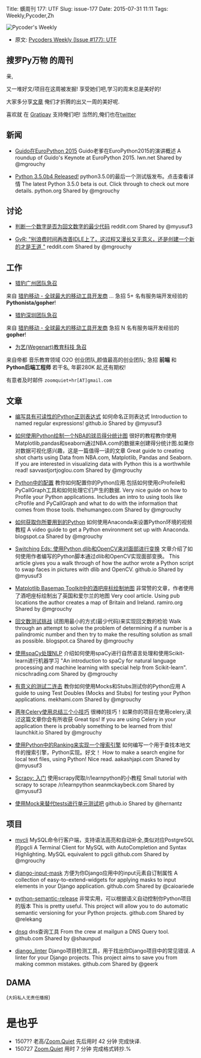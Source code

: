 Title: 蠎周刊 177: UTF
Slug: issue-177
Date: 2015-07-31 11:11
Tags: Weekly,Pycoder,Zh


![Pycoder's Weekly](https://gallery.mailchimp.com/9735795484d2e4c204da82a29/images/Image_202014_01_22_20at_2010.45.04_20AM9789bf.png)


- 原文: [Pycoders Weekly (Issue #177): UTF](http://us4.campaign-archive2.com/?u=9735795484d2e4c204da82a29&id=d06430eb4f)

##  搜罗Py万物 的周刊

亲,


又一堆好文/项目在这周被发掘!
享受她们吧,学习的周末总是美好的!

大家多分享[文章](http://pycoders.com/submissions/)
俺们才折腾的出又一周的美好呢.

喜欢就
在 [Gratipay](https://www.gratipay.com/PycodersWeekly)
支持俺们吧!
当然的,俺们也在[twitter](http://www.twitter.com/pycoders)


## 新闻

- [Guido在EuroPython 2015](https://lwn.net/Articles/651967/) 
Guido老爹在EuroPython2015的演讲概述
A roundup of Guido's Keynote at EuroPython 2015. 
lwn.net
Shared by @mgrouchy
 
- [Python 3.5.0b4 Released!](https://www.python.org/downloads/release/python-350b4/)
python3.5.0的最后一个测试版发布。点击查看详情
The latest Python 3.5.0 beta is out. Click through to check out more details. 
python.org
Shared by @mgrouchy

## 讨论

- [判断一个数字是否为回文数字的最少代码](https://www.reddit.com/r/Python/comments/3f1b00/shortest_code_to_test_whether_a_number_is/) 
reddit.com
Shared by @myusuf3
 
- [GvR: "别浪费时间再改善IDLE上了，这过程又漫长又无意义，还是创建一个新的才是王道 "](https://www.reddit.com/r/Python/comments/3eym0t/gvr_dont_waste_time_improving_idle_the_process_is/)
reddit.com
Shared by @mgrouchy


## 工作
- [猎豹广州团队急召](https://github.com/cheetahmobile/CMBM/wiki/BmGzHr)

来自 [猎豹移动 - 全球最大的移动工具开发商](http://www.cmcm.com/zh-cn/cm-backup/) ...
急招 5+ 名有服务端开发经验的 **Pythonista/gopher**!

- [猎豹深圳团队急召](https://github.com/cheetahmobile/CMBM/wiki/BmSzHr)

来自 [猎豹移动 - 全球最大的移动工具开发商](http://www.cmcm.com/zh-cn/cm-backup/)
急招 N 名有服务端开发经验的 **gopher**!

- [为艺(Wegenart)教育科技 急召](https://github.com/ZoomQuiet/zoomquiet/wiki/Hr4Wegenart)

来自帝都 音乐教育领域 O2O 创业团队,颜值最高的创业团队;
急招 **前端** 和 **Python后端工程师** 若干名, 年薪280K 起,还有期权!

有意者及时邮件 `zoomquiet+hr[AT]gmail.com`



## 文章

- [编写具有可读性的Python正则表达式](http://tonysyu.github.io/readable-regular-expressions-in-python.html)
如何命名正则表达式
Introduction to named regular expressions! 
github.io
Shared by @myusuf3
 
- [如何使用Python绘制一个NBA的球员得分统计图](http://savvastjortjoglou.com/nba-shot-sharts.html)
很好的教程教你使用Matplotlib,pandas和seaborn通过NBA.com的数据来创建得分统计图.如果你对数据可视化感兴趣，这是一篇值得一读的文章
Great guide to creating shot charts using Data from NBA.com, Matplotlib, Pandas and Seaborn. If you are interested in visualizing data with Python this is a worthwhile read!
savvastjortjoglou.com
Shared by @mgrouchy
 
- [Python中的配置](http://blog.thehumangeo.com/2015/07/28/profiling-in-python/)
教你如何配置你的Python应用.包括如何使用cProfeile和PyCallGraph工具和如何处理它们产生的数据.
Very nice guide on how to Profile your Python applications. Includes an intro to using tools like cProfile and PyCallGraph and what to do with the information that comes from those tools. 
thehumangeo.com
Shared by @mgrouchy
 
- [如何获取你所要用到的Python](http://holdenweb.blogspot.ca/2015/02/how-to-get-almost-all-python-you-might.html) 
如何使用Anaconda来设置Python环境的视频教程
A video guide to get a Python environment set up with Anaconda. 
blogspot.ca
Shared by @mgrouchy
 
- [Switching Eds: 使用Python,dlib和OpenCV来对面部进行变换](http://matthewearl.github.io/2015/07/28/switching-eds-with-python/) 
文章介绍了如何使用作者编写的Python脚本通过dlib和OpenCV实现面部变换。
This article gives you a walk through of how the author wrote a Python script to swap faces in pictures with dlib and OpenCV.
github.io
Shared by @myusuf3
 
- [Matplotlib Basemap Toolkit中的酒吧座标绘制地图](http://ramiro.org/notebook/mapping-pubs/) 
非常赞的文章，作者使用了酒吧座标绘制出了英国和爱尔兰的地图
Very cool article. Using pub locations the author creates a map of Britain and Ireland. 
ramiro.org
Shared by @mgrouchy
 
- [回文数测试挑战](http://szborows.blogspot.ca/2015/07/palindrome-number-test-in-python.html)
试图用最小的方式(最少代码)来实现回文数的检验
Walk through an attempt to solve the problem of determining if a number is a palindromic number and then try to make the resulting solution as small as possible. 
blogspot.ca
Shared by @mgrouchy
 
- [使用spaCy处理NLP](http://nicschrading.com/project/Intro-to-NLP-with-spaCy/) 
介绍如何使用spaCy进行自然语言处理和使用Scikit-learn进行机器学习
"An introduction to spaCy for natural language processing and machine learning with special help from Scikit-learn".
nicschrading.com
Shared by @mgrouchy
 
- [有意义的测试二连击](http://mekhami.com/unit/testing/doubles/2015/07/30/Meaningful-Test-Doubles.html)
教你如何使用Mocks和Stubs测试你的Python应用
A guide to using Test Doubles (Mocks and Stubs) for testing your Python applications. 
mekhami.com
Shared by @mgrouchy
 
- [两年Celery使用总结三个小技巧](https://library.launchkit.io/three-quick-tips-from-two-years-with-celery-c05ff9d7f9eb)
很棒的技巧！如果你的项目在使用celery,读过这篇文章你会有所收获
Great tips! If you are using Celery in your application there is probably something to be learned from this!
launchkit.io
Shared by @mgrouchy
 
- [使用Python中的Ranking来实现一个搜索引擎](http://aakashjapi.com/fuckin-search-engines-how-do-they-work/)
如何编写一个用于查找本地文件的搜索引擎，Python实现。好文！
How to make a search engine for local text files, using Python! Nice read.
aakashjapi.com
Shared by @myusuf3
 
- [Scrapy: 入门](https://seanmckaybeck.com/scrapy-the-basics.html)
使用scrapy爬取/r/learnpython的小教程
Small tutorial with scrapy to scrape /r/learnpython
seanmckaybeck.com
Shared by @myusuf3

- [使用Mock来替代tests进行单元测试吧](http://hernantz.github.io/mock-yourself-not-your-tests.html) 
github.io
Shared by @hernantz


## 项目

- [mycli](https://github.com/dbcli/mycli) 
MySQL命令行客户端，支持语法高亮和自动补全,类似对应PostgreSQL的pgcli
A Terminal Client for MySQL with AutoCompletion and Syntax Highlighting. MySQL equivalent to pgcli
github.com
Shared by @mgrouchy
 
- [django-input-mask](https://github.com/caioariede/django-input-mask)
方便为你Django应用中的input元素自订制属性
A collection of easy-to-extend-widgets for applying masks to input elements in your Django application.
github.com
Shared by @caioariede
 
- [python-semantic-release](https://github.com/relekang/python-semantic-release) 
非常实用，可以根据语义自动控制你Python项目的版本
This is pretty useful. This project will allow you to do automatic semantic versioning for your Python projects. 
github.com
Shared by @relekang
 
- [dnsq](https://github.com/mailgun/dnsq)
dns查询工具
From the crew at mailgun a DNS Query tool.
github.com
Shared by @shaunpud
 
- [django_linter](https://github.com/geerk/django_linter)
Django项目检测工具，用于找出你Django项目中的常见错误.
A linter for your Django projects. This project aims to save you from making common mistakes. 
github.com
Shared by @geerk



## DAMA
(`大妈私人无责任播报`)

# 是也乎

- 1507?? 老高/[Zoom.Quiet](http://zoomquiet.org/) 先后用时 42 分钟 完成快译.
- 150727 [Zoom.Quiet](http://zoomquiet.org/) 用时 7 分钟 完成格式转抄.%

